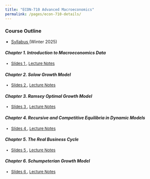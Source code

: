 ```yaml
---
title: "ECON-710 Advanced Macroeconomics"
permalink: /pages/econ-710-details/
---
```


### Course Outline
<ul style="padding-left: 20px; list-style-type: disc;">
  <li style="margin-bottom: 7px; font-size: 14px;"> 
<a href="https://avoumatsodo.github.io/files/Syllabus_econ710.pdf" target="_blank"> Syllabus </a> (Winter 2025)  </li>
</ul>

#### <i> Chapter 1. Introduction to Macroeconomics Data </i>
<ul style="padding-left: 20px; list-style-type: disc;">
  <li style="margin-bottom: 7px; font-size: 13px;"> <a href="https://avoumatsodo.github.io/files/Slides1_econ710.pdf" target="_blank"> Slides 1 </a>, <a href="https://avoumatsodo.github.io/files/intro.pdf" target="_blank"> Lecture Notes </a>
  </li>
</ul>

#### <i> Chapter 2. Solow Growth Model </i>
<ul style="padding-left: 20px; list-style-type: disc;">
  <li style="margin-bottom: 7px; font-size: 13px;"> <a href="https://avoumatsodo.github.io/files/Slides2_econ710.pdf" target="_blank"> Slides 2 </a>, <a href="https://avoumatsodo.github.io/files/solow.pdf" target="_blank"> Lecture Notes </a>
  </li>
</ul>

#### <i> Chapter 3. Ramsey Optimal Growth Model </i>
<ul style="padding-left: 20px; list-style-type: disc;">
  <li style="margin-bottom: 7px; font-size: 13px;"> <a href="https://avoumatsodo.github.io/files/Slides3_econ710.pdf" target="_blank"> Slides 3 </a>, <a href="https://avoumatsodo.github.io/files/neoclassic.pdf" target="_blank"> Lecture Notes </a>
  </li>
</ul>

#### <i> Chapter 4.   Recursive and Competitive Equilibria in Dynamic Models </i>
<ul style="padding-left: 20px; list-style-type: disc;">
  <li style="margin-bottom: 7px; font-size: 13px;"> <a href="https://avoumatsodo.github.io/files/Slides4_econ710.pdf" target="_blank"> Slides 4 </a>, <a href="https://avoumatsodo.github.io/files/neoclassic.pdf" target="_blank"> Lecture Notes </a>
  </li>
</ul>

#### <i> Chapter 5.  The Real Business Cycle </i>
<ul style="padding-left: 20px; list-style-type: disc;">
  <li style="margin-bottom: 7px; font-size: 13px;"> <a href="https://avoumatsodo.github.io/files/Slides5_econ710.pdf" target="_blank"> Slides 5 </a> , <a href="https://avoumatsodo.github.io/files/rbc_neoclassic.pdf" target="_blank"> Lecture Notes </a>
  </li>
</ul>

#### <i> Chapter 6. Schumpeterian Growth Model </i>
<ul style="padding-left: 20px; list-style-type: disc;">
  <li style="margin-bottom: 7px; font-size: 13px;"> <a href="https://avoumatsodo.github.io/files/Slides6_econ710.pdf" target="_blank"> Slides 6 </a>, <a href="https://avoumatsodo.github.io/files/schump_growth.pdf" target="_blank"> Lecture Notes </a>
  </li>
</ul>

